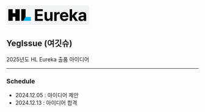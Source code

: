 ![HL Eureka](./HL_Eureka.jpg)

## YegIssue (여깃슈)
2025년도 HL Eureka 출품 아이디어

---
### Schedule
- 2024.12.05 : 아이디어 제안
- 2024.12.13 : 아이디어 합격
